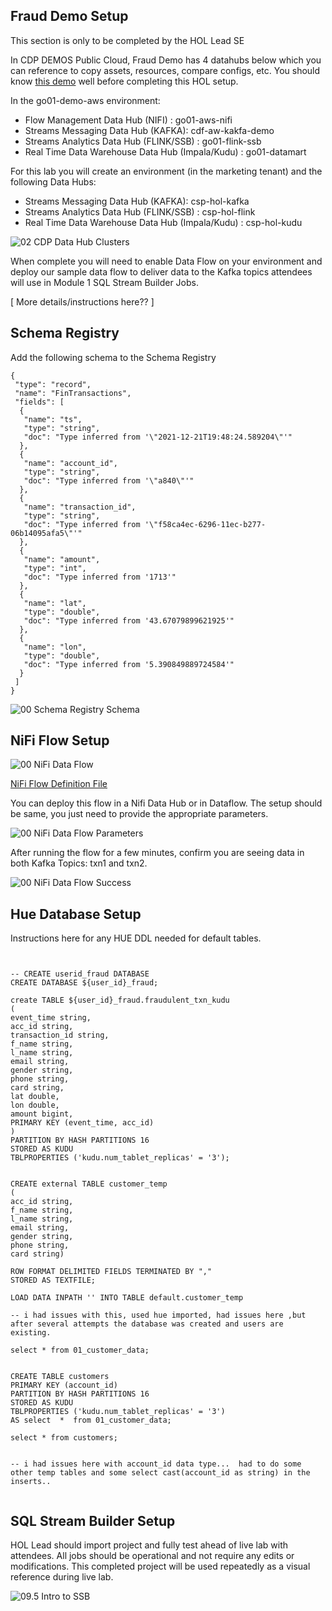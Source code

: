 ## Fraud Demo Setup

This section is only to be completed by the HOL Lead SE

In CDP DEMOS Public Cloud, Fraud Demo has 4 datahubs below which you can reference to copy assets, resources, compare configs, etc.   You should know [this demo](https://github.com/cldr-steven-matison/Fraud-Prevention-With-Cloudera-SSB) well before completing this HOL setup.

In the go01-demo-aws environment:

 * Flow Management Data Hub (NIFI) : go01-aws-nifi
 * Streams Messaging Data Hub (KAFKA): cdf-aw-kakfa-demo
 * Streams Analytics Data Hub (FLINK/SSB) : go01-flink-ssb 
 * Real Time Data Warehouse Data Hub (Impala/Kudu) : go01-datamart



For this lab you will create an environment (in the marketing tenant) and the following Data Hubs:

 * Streams Messaging Data Hub (KAFKA): csp-hol-kafka
 * Streams Analytics Data Hub (FLINK/SSB) : csp-hol-flink
 * Real Time Data Warehouse Data Hub (Impala/Kudu) : csp-hol-kudu

![02 CDP Data Hub Clusters](/Images/02_CDP_Data_Hub_Clusters.png)

When complete you will need to enable Data Flow on your environment and deploy our sample data flow to deliver data to the Kafka topics attendees will use in Module 1 SQL Stream Builder Jobs.

[ More details/instructions here?? ]

## Schema Registry

Add the following schema to the Schema Registry

```
{
 "type": "record",
 "name": "FinTransactions",
 "fields": [
  {
   "name": "ts",
   "type": "string",
   "doc": "Type inferred from '\"2021-12-21T19:48:24.589204\"'"
  },
  {
   "name": "account_id",
   "type": "string",
   "doc": "Type inferred from '\"a840\"'"
  },
  {
   "name": "transaction_id",
   "type": "string",
   "doc": "Type inferred from '\"f58ca4ec-6296-11ec-b277-06b14095afa5\"'"
  },
  {
   "name": "amount",
   "type": "int",
   "doc": "Type inferred from '1713'"
  },
  {
   "name": "lat",
   "type": "double",
   "doc": "Type inferred from '43.67079899621925'"
  },
  {
   "name": "lon",
   "type": "double",
   "doc": "Type inferred from '5.390849889724584'"
  }
 ]
}
```

![00 Schema Registry Schema](/Images/00_Schema_Registry_Schema.png)

## NiFi Flow Setup

![00 NiFi Data Flow](/Images/00_NiFi_Data_Flow.png)

[NiFi Flow Definition File](/assets/Fraud_Detection_Demo_Dataflow.json)

You can deploy this flow in a Nifi Data Hub or in Dataflow.  The setup should be same, you just need to provide the appropriate parameters.

![00 NiFi Data Flow Parameters](/Images/00_NiFi_Data_Flow_Parameters.png)

After running the flow for a few minutes, confirm you are seeing data in both Kafka Topics: txn1 and txn2.

![00 NiFi Data Flow Success](/Images/00_NiFi_Data_Flow_Success.png)

## Hue Database Setup

Instructions here for any HUE DDL needed for default tables.

```


-- CREATE userid_fraud DATABASE
CREATE DATABASE ${user_id}_fraud;

create TABLE ${user_id}_fraud.fraudulent_txn_kudu
(
event_time string,
acc_id string,
transaction_id string,
f_name string,
l_name string,
email string,
gender string,
phone string,
card string,
lat double,
lon double,
amount bigint,
PRIMARY KEY (event_time, acc_id)
)
PARTITION BY HASH PARTITIONS 16
STORED AS KUDU
TBLPROPERTIES ('kudu.num_tablet_replicas' = '3');


CREATE external TABLE customer_temp
(
acc_id string,
f_name string,
l_name string,
email string,
gender string,
phone string,
card string)

ROW FORMAT DELIMITED FIELDS TERMINATED BY ","
STORED AS TEXTFILE;

LOAD DATA INPATH '' INTO TABLE default.customer_temp

-- i had issues with this, used hue imported, had issues here ,but after several attempts the database was created and users are existing.

select * from 01_customer_data;


CREATE TABLE customers
PRIMARY KEY (account_id)
PARTITION BY HASH PARTITIONS 16
STORED AS KUDU
TBLPROPERTIES ('kudu.num_tablet_replicas' = '3')
AS select  *  from 01_customer_data;

select * from customers;


-- i had issues here with account_id data type...  had to do some other temp tables and some select cast(account_id as string) in the inserts..


```

## SQL Stream Builder Setup

HOL Lead should import project and fully test ahead of live lab with attendees.
All jobs should be operational and not require any edits or modifications.  This completed project will be used repeatedly as a visual reference during live lab.

 ![09.5 Intro to SSB](/Images/09.5_Intro_SSB.png)

